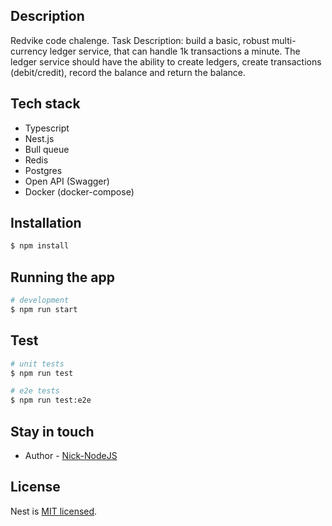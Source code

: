 ## Description

Redvike code chalenge. Task Description: build a basic, robust multi-currency ledger service, that can handle 1k transactions a minute. The ledger service should have the ability to create ledgers, create transactions (debit/credit), record the balance and return the balance.

## Tech stack
- Typescript
- Nest.js
- Bull queue
- Redis
- Postgres
- Open API (Swagger)
- Docker (docker-compose)

## Installation

```bash
$ npm install
```

## Running the app

```bash
# development
$ npm run start
```

## Test

```bash
# unit tests
$ npm run test

# e2e tests
$ npm run test:e2e
```

## Stay in touch

- Author - [Nick-NodeJS](https://www.linkedin.com/in/mykola-borodyn)

## License

Nest is [MIT licensed](LICENSE).

